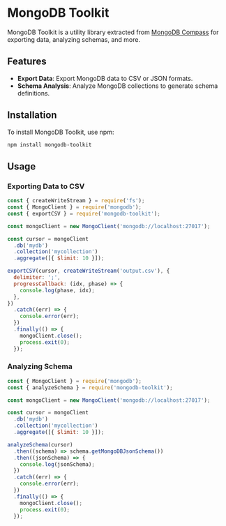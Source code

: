 # MongoDB Toolkit

MongoDB Toolkit is a utility library extracted from [MongoDB Compass](https://github.com/mongodb-js/compass) for exporting data, analyzing schemas, and more.

## Features

- **Export Data**: Export MongoDB data to CSV or JSON formats.
- **Schema Analysis**: Analyze MongoDB collections to generate schema definitions.

## Installation

To install MongoDB Toolkit, use npm:

```bash
npm install mongodb-toolkit
```

## Usage

### Exporting Data to CSV

```javascript
const { createWriteStream } = require('fs');
const { MongoClient } = require('mongodb');
const { exportCSV } = require('mongodb-toolkit');

const mongoClient = new MongoClient('mongodb://localhost:27017');

const cursor = mongoClient
  .db('mydb')
  .collection('mycollection')
  .aggregate([{ $limit: 10 }]);

exportCSV(cursor, createWriteStream('output.csv'), {
  delimiter: ';',
  progressCallback: (idx, phase) => {
    console.log(phase, idx);
  },
})
  .catch((err) => {
    console.error(err);
  })
  .finally(() => {
    mongoClient.close();
    process.exit(0);
  });
```

### Analyzing Schema

```javascript
const { MongoClient } = require('mongodb');
const { analyzeSchema } = require('mongodb-toolkit');

const mongoClient = new MongoClient('mongodb://localhost:27017');

const cursor = mongoClient
  .db('mydb')
  .collection('mycollection')
  .aggregate([{ $limit: 10 }]);

analyzeSchema(cursor)
  .then((schema) => schema.getMongoDBJsonSchema())
  .then((jsonSchema) => {
    console.log(jsonSchema);
  })
  .catch((err) => {
    console.error(err);
  })
  .finally(() => {
    mongoClient.close();
    process.exit(0);
  });
```
